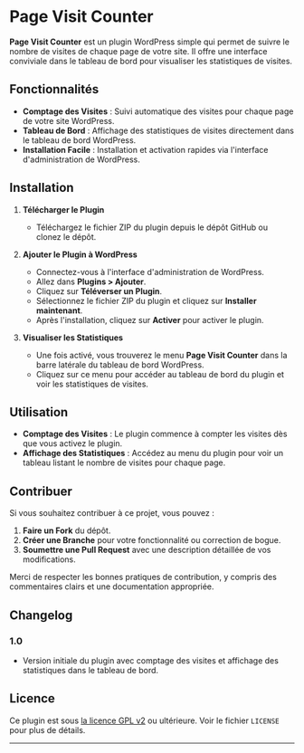 # Page Visit Counter

**Page Visit Counter** est un plugin WordPress simple qui permet de suivre le nombre de visites de chaque page de votre site. Il offre une interface conviviale dans le tableau de bord pour visualiser les statistiques de visites.

## Fonctionnalités

- **Comptage des Visites** : Suivi automatique des visites pour chaque page de votre site WordPress.
- **Tableau de Bord** : Affichage des statistiques de visites directement dans le tableau de bord WordPress.
- **Installation Facile** : Installation et activation rapides via l'interface d'administration de WordPress.

## Installation

1. **Télécharger le Plugin**
   - Téléchargez le fichier ZIP du plugin depuis le dépôt GitHub ou clonez le dépôt.

2. **Ajouter le Plugin à WordPress**
   - Connectez-vous à l'interface d'administration de WordPress.
   - Allez dans **Plugins > Ajouter**.
   - Cliquez sur **Téléverser un Plugin**.
   - Sélectionnez le fichier ZIP du plugin et cliquez sur **Installer maintenant**.
   - Après l'installation, cliquez sur **Activer** pour activer le plugin.

3. **Visualiser les Statistiques**
   - Une fois activé, vous trouverez le menu **Page Visit Counter** dans la barre latérale du tableau de bord WordPress.
   - Cliquez sur ce menu pour accéder au tableau de bord du plugin et voir les statistiques de visites.

## Utilisation

- **Comptage des Visites** : Le plugin commence à compter les visites dès que vous activez le plugin.
- **Affichage des Statistiques** : Accédez au menu du plugin pour voir un tableau listant le nombre de visites pour chaque page.

## Contribuer

Si vous souhaitez contribuer à ce projet, vous pouvez :

1. **Faire un Fork** du dépôt.
2. **Créer une Branche** pour votre fonctionnalité ou correction de bogue.
3. **Soumettre une Pull Request** avec une description détaillée de vos modifications.

Merci de respecter les bonnes pratiques de contribution, y compris des commentaires clairs et une documentation appropriée.

## Changelog

### 1.0
- Version initiale du plugin avec comptage des visites et affichage des statistiques dans le tableau de bord.


## Licence

Ce plugin est sous [la licence GPL v2](https://www.gnu.org/licenses/old-licenses/gpl-2.0.html) ou ultérieure. Voir le fichier `LICENSE` pour plus de détails.

---

